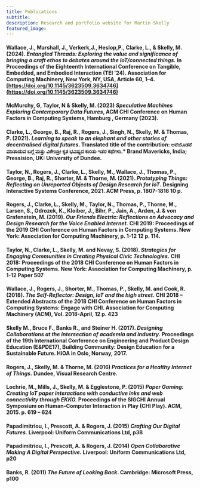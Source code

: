 ```yaml
---
title: Publications
subtitle:
description: Research and portfolio website for Martin Skelly
featured_image:
---
```


#### Wallace, J., Marshall, J., Verkerk,J., Heslop,P., Clarke, L., & Skelly, M. (2024). *Entangled Threads: Exploring the value and significance of bringing a craft ethos to debates around the IoT/connected things.* In Proceedings of the Eighteenth International Conference on Tangible, Embedded, and Embodied Interaction (TEI '24). Association for Computing Machinery, New York, NY, USA, Article 60, 1–4. [https://doi.org/10.1145/3623509.3634746](https://doi.org/10.1145/3623509.3634746)

#### McMurchy, G, Taylor, N & Skelly, M. (2023) *Speculative Machines Exploring Contemporary Data Futures*, ACM CHI Conference on Human Factors in Computing Systems, Hamburg , Germany (2023).

#### Clarke, L., George, B., Raj, R., Rogers, J., Singh, N., Skelly, M. & Thomas, P. (2021). *Learning to speak to an elephant and other stories of decentralised digital futures*. Translated title of the contribution: ಆನೆಯೊಡನೆ ಮಾತಾಡುವ ಬಗ್ಗೆ ಮತ್ತು ವಿಕೇಂದ್ರೀ ಕೃತ ಭವಿಷ್ಯದ ಕುರಿತು ಇತರ ಕಥೆಗಳು.* Brand Mavericks, India; Pressision, UK: University of Dundee.

#### Taylor, N., Rogers, J., Clarke, L., Skelly, M., Wallace, J., Thomas, P., George, B., Raj, R., Shorter, M. & Thorne, M. (2021). *Prototyping Things: Reflecting on Unreported Objects of Design Research for IoT.* Designing Interactive Systems Conference, 2021. ACM Press, p. 1807-1816 10 p.

#### Rogers, J., Clarke, L., Skelly, M., Taylor, N., Thomas, P., Thorne, M., Larsen, S., Odrozek, K., Kloiber, J., Bihr, P., Jain, A., Arden, J. & von Grafenstein, M. (2019). *Our Friends Electric: Reflections on Advocacy and Design Research for the Voice Enabled Internet.* CHI 2019: Proceedings of the 2019 CHI Conference on Human Factors in Computing Systems. New York: Association for Computing Machinery, p. 1-12 12 p. 114.

#### Taylor, N., Clarke, L., Skelly, M. and Nevay, S. (2018). *Strategies for Engaging Communities in Creating Physical Civic Technologies.* CHI 2018: Proceedings of the 2018 CHI Conference on Human Factors in Computing Systems. New York: Association for Computing Machinery, p. 1-12 Paper 507  

#### Wallace, J., Rogers, J., Shorter, M., Thomas, P., Skelly, M. and Cook, R. (2018). *The Self-Reflector: Design, IoT and the high street.* CHI 2018 – Extended Abstracts of the 2018 CHI Conference on Human Factors in Computing Systems: Engage with CHI. Association for Computing Machinery (ACM), Vol. 2018-April, 12 p. 423  

#### Skelly M., Bruce F., Banks R., and Steiner H. (2017). *Designing Collaborations at the intersection of academia and industry.* Proceedings of the 19th International Conference on Engineering and Product Design Education (E&PDE17), Building Community: Design Education for a Sustainable Future. HiOA in Oslo, Norway, 2017.  

#### Rogers, J., Skelly, M. & Thorne, M. (2016) *Practices for a Healthy Internet of Things.* Dundee, Visual Research Centre.  

#### Lochrie, M., Mills, J., Skelly, M. & Egglestone, P. (2015) *Paper Gaming: Creating IoT paper interactions with conductive inks and web connectivity through EKKO.* Proceedings of the SIGCHI Annual Symposium on Human-Computer Interaction in Play (CHI Play). ACM, 2015. p. 619 – 624  

#### Papadimitriou, I., Prescott, A. & Rogers, J. (2015) *Crafting Our Digital Futures.* Liverpool: Uniform Communications Ltd, p38  

#### Papadimitriou, I., Prescott, A. & Rogers, J. (2014) *Open Collaborative Making A Digital Perspective.* Liverpool: Uniform Communications Ltd, p20  

#### Banks, R. (2011) *The Future of Looking Back*. Cambridge: Microsoft Press, p100  
